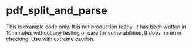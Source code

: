 # pdf_split_and_parse

This is example code only. It is not production ready. It has been written in 10 minutes without any testing or care for vulnerabilities. It does no error checking. Use with extreme caution.
